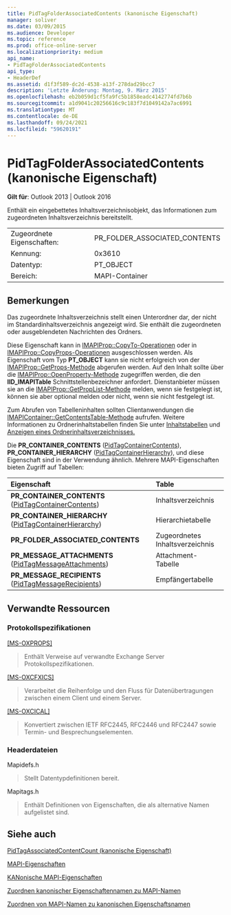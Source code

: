 ```yaml
---
title: PidTagFolderAssociatedContents (kanonische Eigenschaft)
manager: soliver
ms.date: 03/09/2015
ms.audience: Developer
ms.topic: reference
ms.prod: office-online-server
ms.localizationpriority: medium
api_name:
- PidTagFolderAssociatedContents
api_type:
- HeaderDef
ms.assetid: d1f3f589-dc2d-4538-a13f-278dad29bcc7
description: 'Letzte Änderung: Montag, 9. März 2015'
ms.openlocfilehash: eb2b059d1cf5fa9fc5b1858eadc4142774fd7b6b
ms.sourcegitcommit: a1d9041c20256616c9c183f7d1049142a7ac6991
ms.translationtype: MT
ms.contentlocale: de-DE
ms.lasthandoff: 09/24/2021
ms.locfileid: "59620191"
---
```

# <a name="pidtagfolderassociatedcontents-canonical-property"></a>PidTagFolderAssociatedContents (kanonische Eigenschaft)

  
  
**Gilt für**: Outlook 2013 | Outlook 2016 
  
Enthält ein eingebettetes Inhaltsverzeichnisobjekt, das Informationen zum zugeordneten Inhaltsverzeichnis bereitstellt. 
  
|||
|:-----|:-----|
|Zugeordnete Eigenschaften:  <br/> |PR_FOLDER_ASSOCIATED_CONTENTS  <br/> |
|Kennung:  <br/> |0x3610  <br/> |
|Datentyp:  <br/> |PT_OBJECT  <br/> |
|Bereich:  <br/> |MAPI-Container  <br/> |
   
## <a name="remarks"></a>Bemerkungen

Das zugeordnete Inhaltsverzeichnis stellt einen Unterordner dar, der nicht im Standardinhaltsverzeichnis angezeigt wird. Sie enthält die zugeordneten oder ausgeblendeten Nachrichten des Ordners. 
  
Diese Eigenschaft kann in [IMAPIProp::CopyTo-Operationen](imapiprop-copyto.md) oder in [IMAPIProp::CopyProps-Operationen](imapiprop-copyprops.md) ausgeschlossen werden. Als Eigenschaft vom Typ **PT_OBJECT** kann sie nicht erfolgreich von der [IMAPIProp::GetProps-Methode](imapiprop-getprops.md) abgerufen werden. Auf den Inhalt sollte über die [IMAPIProp::OpenProperty-Methode](imapiprop-openproperty.md) zugegriffen werden, die den **IID_IMAPITable** Schnittstellenbezeichner anfordert. Dienstanbieter müssen sie an die [IMAPIProp::GetPropList-Methode](imapiprop-getproplist.md) melden, wenn sie festgelegt ist, können sie aber optional melden oder nicht, wenn sie nicht festgelegt ist. 
  
Zum Abrufen von Tabelleninhalten sollten Clientanwendungen die [IMAPIContainer::GetContentsTable-Methode](imapicontainer-getcontentstable.md) aufrufen. Weitere Informationen zu Ordnerinhaltstabellen finden Sie unter [Inhaltstabellen](contents-tables.md) und [Anzeigen eines Ordnerinhaltsverzeichnisses.](displaying-a-folder-contents-table.md) 
  
Die **PR_CONTAINER_CONTENTS** ([PidTagContainerContents](pidtagcontainercontents-canonical-property.md)), **PR_CONTAINER_HIERARCHY** ([PidTagContainerHierarchy](pidtagcontainerhierarchy-canonical-property.md)), und diese Eigenschaft sind in der Verwendung ähnlich. Mehrere MAPI-Eigenschaften bieten Zugriff auf Tabellen: 
  
|**Eigenschaft**|**Table**|
|:-----|:-----|
|**PR_CONTAINER_CONTENTS** ([PidTagContainerContents](pidtagcontainercontents-canonical-property.md))  <br/> |Inhaltsverzeichnis  <br/> |
|**PR_CONTAINER_HIERARCHY** ([PidTagContainerHierarchy](pidtagcontainerhierarchy-canonical-property.md))  <br/> |Hierarchietabelle  <br/> |
|**PR_FOLDER_ASSOCIATED_CONTENTS** <br/> |Zugeordnetes Inhaltsverzeichnis  <br/> |
|**PR_MESSAGE_ATTACHMENTS** ([PidTagMessageAttachments](pidtagmessageattachments-canonical-property.md))  <br/> |Attachment-Tabelle  <br/> |
|**PR_MESSAGE_RECIPIENTS** ([PidTagMessageRecipients](pidtagmessagerecipients-canonical-property.md))  <br/> |Empfängertabelle  <br/> |
   
## <a name="related-resources"></a>Verwandte Ressourcen

### <a name="protocol-specifications"></a>Protokollspezifikationen

[[MS-OXPROPS]](https://msdn.microsoft.com/library/f6ab1613-aefe-447d-a49c-18217230b148%28Office.15%29.aspx)
  
> Enthält Verweise auf verwandte Exchange Server Protokollspezifikationen.
    
[[MS-OXCFXICS]](https://msdn.microsoft.com/library/b9752f3d-d50d-44b8-9e6b-608a117c8532%28Office.15%29.aspx)
  
> Verarbeitet die Reihenfolge und den Fluss für Datenübertragungen zwischen einem Client und einem Server.
    
[[MS-OXCICAL]](https://msdn.microsoft.com/library/a685a040-5b69-4c84-b084-795113fb4012%28Office.15%29.aspx)
  
> Konvertiert zwischen IETF RFC2445, RFC2446 und RFC2447 sowie Termin- und Besprechungselementen.
    
### <a name="header-files"></a>Headerdateien

Mapidefs.h
  
> Stellt Datentypdefinitionen bereit.
    
Mapitags.h
  
> Enthält Definitionen von Eigenschaften, die als alternative Namen aufgelistet sind.
    
## <a name="see-also"></a>Siehe auch



[PidTagAssociatedContentCount (kanonische Eigenschaft)](pidtagassociatedcontentcount-canonical-property.md)


[MAPI-Eigenschaften](mapi-properties.md)
  
[KANonische MAPI-Eigenschaften](mapi-canonical-properties.md)
  
[Zuordnen kanonischer Eigenschaftennamen zu MAPI-Namen](mapping-canonical-property-names-to-mapi-names.md)
  
[Zuordnen von MAPI-Namen zu kanonischen Eigenschaftsnamen](mapping-mapi-names-to-canonical-property-names.md)

